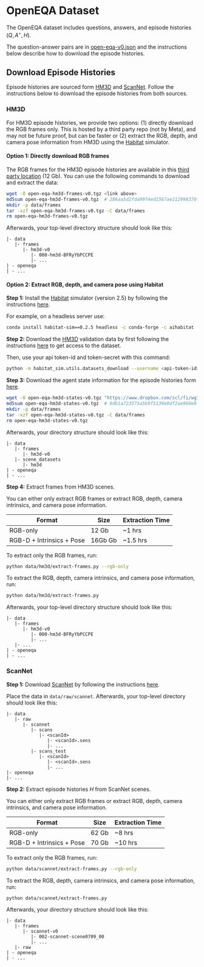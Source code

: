 # OpenEQA Dataset

The OpenEQA dataset includes questions, answers, and episode histories $(Q,A^{\star},H)$.

The question-answer pairs are in [open-eqa-v0.json](open-eqa-v0.json) and the instructions below describe how to download the episode histories.

## Download Episode Histories

Episode histories are sourced form [HM3D](https://aihabitat.org/datasets/hm3d) and [ScanNet](http://www.scan-net.org).
Follow the instructions below to download the episode histories from both sources.

### HM3D

For HM3D episode histories, we provide two options: (1) directly download the RGB frames only. This is hosted by a third party repo (not by Meta), and may not be future proof, but can be faster or (2) extract the RGB, depth, and camera pose information from HM3D using the [Habitat](https://aihabitat.org/) simulator.

#### Option 1: Directly download RGB frames

The RGB frames for the HM3D episode histories are available in this [third party location](https://www.dropbox.com/scl/fi/t79gsjqlan8dneg7o63sw/open-eqa-hm3d-frames-v0.tgz?rlkey=1iuukwy2g3f5t06q4a3mxqobm) (12 Gb). You can use the following commands to download and extract the data:

```bash
wget -O open-eqa-hm3d-frames-v0.tgz <link above>
md5sum open-eqa-hm3d-frames-v0.tgz  # 286aa5d2fda99f4ed1567ae212998370
mkdir -p data/frames
tar -xzf open-eqa-hm3d-frames-v0.tgz -C data/frames
rm open-eqa-hm3d-frames-v0.tgz
```

Afterwards, your top-level directory structure should look like this:

```text
|- data
   |- frames
      |- hm3d-v0
         |- 000-hm3d-BFRyYbPCCPE
         |- ...
| - openeqa
| - ...
```

#### Option 2: Extract RGB, depth, and camera pose using Habitat

**Step 1:** Install the [Habitat](https://aihabitat.org/) simulator (version 2.5) by following the instructions [here](https://github.com/facebookresearch/habitat-sim#installation).

For example, on a headless server use:

```bash
conda install habitat-sim==0.2.5 headless -c conda-forge -c aihabitat
```

**Step 2:** Download the [HM3D](https://aihabitat.org/datasets/hm3d) validation data by first following the instructions [here](https://github.com/facebookresearch/habitat-sim/blob/main/DATASETS.md#habitat-matterport-3d-research-dataset-hm3d) to get access to the dataset.

Then, use your api token-id and token-secret with this command:

```bash
python -m habitat_sim.utils.datasets_download --username <api-token-id> --password <api-token-secret> --uids hm3d_val_v0.2
```

**Step 3:** Download the agent state information for the episode histories form [here](https://www.dropbox.com/scl/fi/wg1uj1gvr4tkcz9aq3tzb/open-eqa-hm3d-states-v0.tgz?rlkey=i69chnpib8ui4cfabxa3iy9oj).

```bash
wget -O open-eqa-hm3d-states-v0.tgz "https://www.dropbox.com/scl/fi/wg1uj1gvr4tkcz9aq3tzb/open-eqa-hm3d-states-v0.tgz?rlkey=i69chnpib8ui4cfabxa3iy9oj"
md5sum open-eqa-hm3d-states-v0.tgz  # 0db1a723573a5b9f5139e0df2ae960e0
mkdir -p data/frames
tar -xzf open-eqa-hm3d-states-v0.tgz -C data/frames
rm open-eqa-hm3d-states-v0.tgz
```

Afterwards, your directory structure should look like this:

```text
|- data
   |- frames
      |- hm3d-v0
   |- scene_datasets
      |- hm3d
| - openeqa
| - ...
```

**Step 4:** Extract frames from HM3D scenes.

You can either only extract RGB frames or extract RGB, depth, camera intrinsics, and camera pose information.

| Format | Size | Extraction Time |
| --- | --- | --- |
| RGB-only | 12 Gb | ~1 hrs|
| RGB-D + Intrinsics + Pose | 16Gb Gb | ~1.5 hrs|

To extract only the RGB frames, run:

```bash
python data/hm3d/extract-frames.py --rgb-only
```

To extract the RGB, depth, camera intrinsics, and camera pose information, run:

```bash
python data/hm3d/extract-frames.py
```

Afterwards, your top-level directory structure should look like this:

```text
|- data
   |- frames
      |- hm3d-v0
         |- 000-hm3d-BFRyYbPCCPE
         |- ...
   |- ...
| - openeqa
| - ...
```

### ScanNet

**Step 1:** Download [ScanNet](http://www.scan-net.org) by following the instructions [here](https://github.com/ScanNet/ScanNet#scannet-data).

Place the data in `data/raw/scannet`. Afterwards, your top-level directory should look like this:

```text
|- data
   |- raw
      |- scannet
         |- scans
            |- <scanId>
               |- <scanId>.sens
               |- ...
         |- scans_test
            |- <scanId>
               |- <scanId>.sens
               |- ...
|- openeqa
|- ...
```

**Step 2:** Extract episode histories $H$ from ScanNet scenes.

You can either only extract RGB frames or extract RGB, depth, camera intrinsics, and camera pose information.

| Format | Size | Extraction Time |
| --- | --- | --- |
| RGB-only | 62 Gb | ~8 hrs|
| RGB-D + Intrinsics + Pose | 70 Gb | ~10 hrs|

To extract only the RGB frames, run:

```bash
python data/scannet/extract-frames.py --rgb-only
```

To extract the RGB, depth, camera intrinsics, and camera pose information, run:

```bash
python data/scannet/extract-frames.py
```

Afterwards, your directory structure should look like this:

```text
|- data
   |- frames
      |- scannet-v0
         |- 002-scannet-scene0709_00
         |- ...
   |- raw
| - openeqa
| - ...
```
